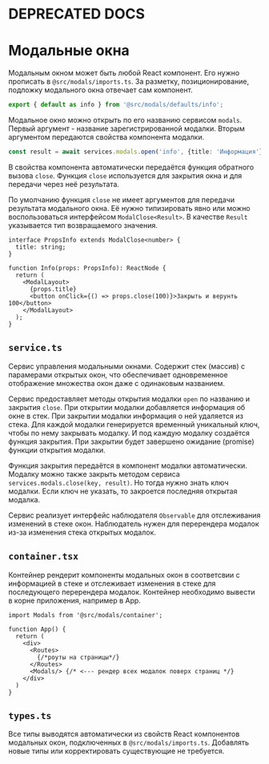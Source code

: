 # DEPRECATED DOCS

# Модальные окна

Модальным окном может быть любой React компонент. Его нужно прописать в `@src/modals/imports.ts`. 
За разметку, позиционирование, подложку модального окна отвечает сам компонент. 

```ts
export { default as info } from '@src/modals/defaults/info';
```

Модальное окно можно открыть по его названию сервисом `modals`. 
Первый аргумент - название зарегистрированной модалки. 
Вторым аргументом передаются свойства компонента модалки.

```ts
const result = await services.modals.open('info', {title: 'Информация'});
```

В свойства компонента автоматически передаётся функция обратного вызова `close`.
Функция `close` используется для закрытия окна и для передачи через неё результата.

По умолчанию функция `close` не имеет аргументов для передачи результата модального окна.
Её нужно типизировать явно или можно воспользоваться интерфейсом
`ModalClose<Result>`. В качестве `Result` указывается тип возвращаемого значения. 

```tsx
interface PropsInfo extends ModalClose<number> {
  title: string;
}

function Info(props: PropsInfo): ReactNode {
  return (
    <ModalLayout>
      {props.title} 
      <button onClick={() => props.close(100)}>Закрыть и верунть 100</button>
    </ModalLayout>
  );
}
```

## `service.ts`

Сервис управления модальными окнами. Содержит стек (массив) с парамерами открытых окон, что
обеспечивает одновременное отображение множества окон даже с одинаковым названием.

Сервис предоставляет методы открытия модалки `open` по названию и закрытия `close`. 
При открытии модалки добавляется информация об окне в стек.
При закрытии модалки информация о ней удаляется из стека.
Для каждой модалки генерируется временный уникальный ключ, чтобы по нему закрывать модалку.
И под каждую модалку создаётся функция закрытия. При закрытии будет завершено ожидание (promise) функции открытия модалки.

Функция закрытия передаётся в компонент модалки автоматически. Модалку можно также закрыть 
методом сервиса `services.modals.close(key, result)`. Но тогда нужно знать ключ модалки. Если ключ не 
указать, то закроется последняя открытая модалка.

Сервис реализует интерфейс наблюдателя `Observable` для отслеживания изменений в стеке окон. 
Наблюдатель нужен для перерендера модалок из-за изменения стека открытых модалок.

## `container.tsx`

Контейнер рендерит компоненты модальных окон в соответсвии с информацией в стеке и отслеживает изменения в стеке
для последующего перерендера модалок. Контейнер необходимо вывести в корне приложения, например в App.

```tsx
import Modals from '@src/modals/container';

function App() {
  return (
    <div>
      <Routes>
        {/*роуты на страницы*/}
      </Routes>      
      <Modals/> {/* <--- рендер всех модалок поверх страниц */}      
    </div>
  )
}
```

## `types.ts`

Все типы выводятся автоматически из свойств React компонентов модальных окон, 
подключенных в `@src/modals/imports.ts`. 
Добавлять новые типы или корректировать существующие не требуется.  
